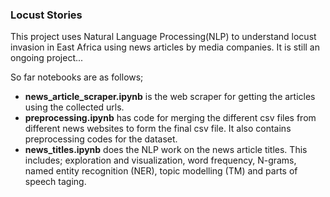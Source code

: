 ### Locust Stories

This project uses Natural Language Processing(NLP) to understand locust invasion in East Africa using news articles by media companies. It is still an ongoing project...

So far notebooks are as follows;

- **news_article_scraper.ipynb** is the web scraper for getting the articles using the collected urls.
- **preprocessing.ipynb** has code for merging the different csv files from different news websites to form the final csv file. It also contains preprocessing codes for the dataset.
- **news_titles.ipynb** does the NLP work on the news article titles. This includes; exploration and visualization, word frequency, N-grams, named entity recognition (NER), topic modelling (TM) and parts of speech taging.
